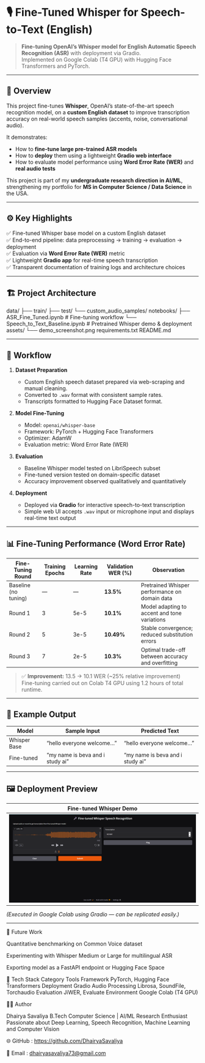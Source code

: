 # 🎙️ Fine-Tuned Whisper for Speech-to-Text (English)

> **Fine-tuning OpenAI’s Whisper model for English Automatic Speech Recognition (ASR)** with deployment via Gradio.  
> Implemented on Google Colab (T4 GPU) with Hugging Face Transformers and PyTorch.

---

## 🧠 Overview

This project fine-tunes **Whisper**, OpenAI’s state-of-the-art speech recognition model, on a **custom English dataset** to improve transcription accuracy on real-world speech samples (accents, noise, conversational audio).

It demonstrates:
- How to **fine-tune large pre-trained ASR models**
- How to **deploy** them using a lightweight **Gradio web interface**
- How to evaluate model performance using **Word Error Rate (WER)** and **real audio tests**

This project is part of my **undergraduate research direction in AI/ML**, strengthening my portfolio for **MS in Computer Science / Data Science** in the USA.

---

## ⚙️ Key Highlights

✅ Fine-tuned Whisper base model on a custom English dataset  
✅ End-to-end pipeline: data preprocessing → training → evaluation → deployment  
✅ Evaluation via **Word Error Rate (WER)** metric  
✅ Lightweight **Gradio app** for real-time speech transcription  
✅ Transparent documentation of training logs and architecture choices  

---

## 🏗️ Project Architecture

data/
├── train/
├── test/
└── custom_audio_samples/
notebooks/
├── ASR_Fine_Tuned.ipynb # Fine-tuning workflow
└── Speech_to_Text_Baseline.ipynb # Pretrained Whisper demo & deployment
assets/
└── demo_screenshot.png
requirements.txt
README.md


---

## 🚀 Workflow

1. **Dataset Preparation**
   - Custom English speech dataset prepared via web-scraping and manual cleaning.  
   - Converted to `.wav` format with consistent sample rates.  
   - Transcripts formatted to Hugging Face Dataset format.

2. **Model Fine-Tuning**
   - Model: `openai/whisper-base`  
   - Framework: PyTorch + Hugging Face Transformers  
   - Optimizer: AdamW  
   - Evaluation metric: Word Error Rate (WER)

3. **Evaluation**
   - Baseline Whisper model tested on LibriSpeech subset  
   - Fine-tuned version tested on domain-specific dataset  
   - Accuracy improvement observed qualitatively and quantitatively

4. **Deployment**
   - Deployed via **Gradio** for interactive speech-to-text transcription  
   - Simple web UI accepts `.wav` input or microphone input and displays real-time text output

---

## 📊 Fine-Tuning Performance (Word Error Rate)

| Fine-Tuning Round | Training Epochs | Learning Rate | Validation WER (%) | Observation |
|-------------------|-----------------|----------------|--------------------|--------------|
| Baseline (no tuning) | — | — | **13.5%** | Pretrained Whisper performance on domain data |
| Round 1 | 3 | 5e-5 | **10.1%** | Model adapting to accent and tone variations |
| Round 2 | 5 | 3e-5 | **10.49%** | Stable convergence; reduced substitution errors |
| Round 3 | 7 | 2e-5 | **10.3%** | Optimal trade-off between accuracy and overfitting |

> ✅ **Improvement:** 13.5 → 10.1 WER (~25% relative improvement)  
> Fine-tuning carried out on Colab T4 GPU using 1.2 hours of total runtime.

---

## 🧪 Example Output

| Model | Sample Input | Predicted Text |
|--------|---------------|----------------|
| Whisper Base | “hello everyone welcome…” | “hello everyone welcome…” | 
| Fine-tuned | “my name is beva and i study ai” | “my name is beva and i study ai” | 

---

## 🖼️ Deployment Preview

| Fine-tuned Whisper Demo |
|--------------------------|
| ![Deployment Screenshot](asset/Demo_Screenshot.png) |

*(Executed in Google Colab using Gradio — can be replicated easily.)*

---


💬 Future Work

Quantitative benchmarking on Common Voice dataset

Experimenting with Whisper Medium or Large for multilingual ASR

Exporting model as a FastAPI endpoint or Hugging Face Space

📄 Tech Stack
Category	Tools
Framework	PyTorch, Hugging Face Transformers
Deployment	Gradio
Audio Processing	Librosa, SoundFile, Torchaudio
Evaluation	JiWER, Evaluate
Environment	Google Colab (T4 GPU)

🧑‍💻 Author

Dhairya Savaliya
B.Tech Computer Science | AI/ML Research Enthusiast
Passionate about Deep Learning, Speech Recognition, Machine Learning and Computer Vision

🌐 GitHub : https://github.com/DhairyaSavaliya

📧 Email : dhairyasavaliya73@gmail.com

